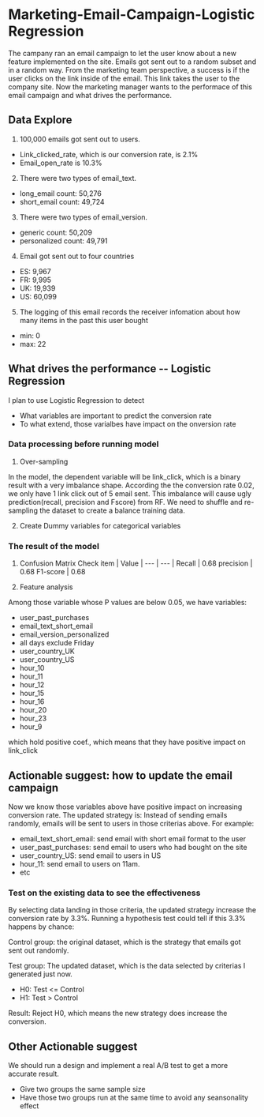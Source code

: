 # Marketing-Email-Campaign-Logistic Regression
The campany ran an email campaign to let the user know about a new feature implemented on the site. Emails got sent out to a random subset and in a random way. From the marketing team perspective, a success is if the user clicks on the link inside of the email. This link takes the user to the company site. Now the marketing manager wants to the performace of this email campaign and what drives the performance.

## Data Explore
1. 100,000 emails got sent out to users.
* Link_clicked_rate, which is our conversion rate, is 2.1%
* Email_open_rate is 10.3%

2. There were two types of email_text. 
* long_email count: 50,276
* short_email count: 49,724

3. There were two types of email_version.
* generic count: 50,209
* personalized count: 49,791

4. Email got sent out to four countries
* ES: 9,967
* FR: 9,995
* UK: 19,939	
* US: 60,099

5. The logging of this email records the receiver infomation about how many items in the past this user bought
* min: 0
* max: 22

## What drives the performance -- Logistic Regression

I plan to use Logistic Regression to detect 
* What variables are important to predict the conversion rate
* To what extend, those varialbes have impact on the onversion rate

### Data processing before running model
1. Over-sampling

In the model, the dependent variable will be link_click, which is a binary result with a very imbalance shape. According the the conversion rate 0.02, we only have 1 link click out of 5 email sent. This imbalance will cause ugly prediction(recall, precision and Fscore) from RF. We need to shuffle and re-sampling the dataset to create a balance training data.

2. Create Dummy variables for categorical variables

### The result of the model
1. Confusion Matrix Check
item | Value
| --- | --- |
Recall | 0.68
precision | 0.68
F1-score | 0.68

2. Feature analysis

Among those variable whose P values are below 0.05, we have variables:
* user_past_purchases         
* email_text_short_email
* email_version_personalized
* all days exclude Friday 
* user_country_UK
* user_country_US     
* hour_10
* hour_11
* hour_12
* hour_15
* hour_16
* hour_20
* hour_23
* hour_9

which hold positive coef., which means that they have positive impact on link_click

## Actionable suggest: how to update the email campaign
Now we know those variables above have positive impact on increasing conversion rate. The updated strategy is: Instead of sending emails randomly, emails will be sent to users in those criterias above. For example:
* email_text_short_email: send email with short email format to the user
* user_past_purchases: send email to users who had bought on the site
* user_country_US: send email to users in US
* hour_11: send email to users on 11am.
* etc

### Test on the existing data to see the effectiveness
By selecting data landing in those criteria, the updated strategy increase the conversion rate by 3.3%. Running a hypothesis test could tell if this 3.3% happens by chance:

Control group: the original dataset, which is the strategy that emails got sent out randomly.

Test group: The updated dataset, which is the data selected by criterias I generated just now.

* H0: Test <= Control
* H1: Test > Control

Result: Reject H0, which means the new strategy does increase the conversion.

## Other Actionable suggest
We should run a design and implement a real A/B test to get a more accurate result. 
* Give two groups the same sample size
* Have those two groups run at the same time to avoid any seansonality effect
